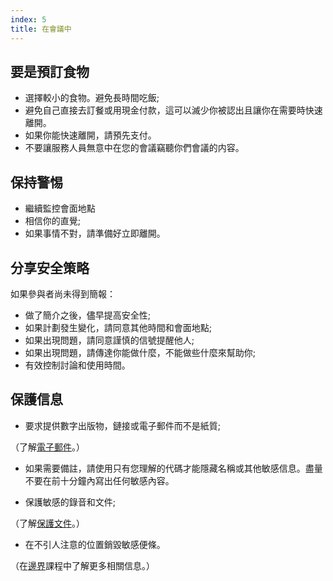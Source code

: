 ```yaml
---
index: 5
title: 在會議中
---
```

## 要是預訂食物

*   選擇較小的食物。避免長時間吃飯;
*   避免自己直接去訂餐或用現金付款，這可以滅少你被認出且讓你在需要時快速離開。
*   如果你能快速離開，請預先支付。
*   不要讓服務人員無意中在您的會議竊聽你們會議的内容。

## 保持警惕

*   繼續監控會面地點
*   相信你的直覺;
*   如果事情不對，請準備好立即離開。

## 分享安全策略

如果參與者尚未得到簡報：

*   做了簡介之後，儘早提高安全性;
*   如果計劃發生變化，請同意其他時間和會面地點;
*   如果出現問題，請同意謹慎的信號提醒他人;
*   如果出現問題，請傳達你能做什麼，不能做些什麼來幫助你;
*   有效控制討論和使用時間。

## 保護信息

*   要求提供數字出版物，鏈接或電子郵件而不是紙質;

（了解[電子郵件](umbrella://communications/email/advanced)。）

*   如果需要備註，請使用只有您理解的代碼才能隱藏名稱或其他敏感信息。盡量不要在前十分鐘內寫出任何敏感內容。

*   保護敏感的錄音和文件;

（了解[保護文件](umbrella://information/protecting-files)。）

*   在不引人注意的位置銷毀敏感便條。

（在[邊界](umbrella://travel/borders)課程中了解更多相關信息。）